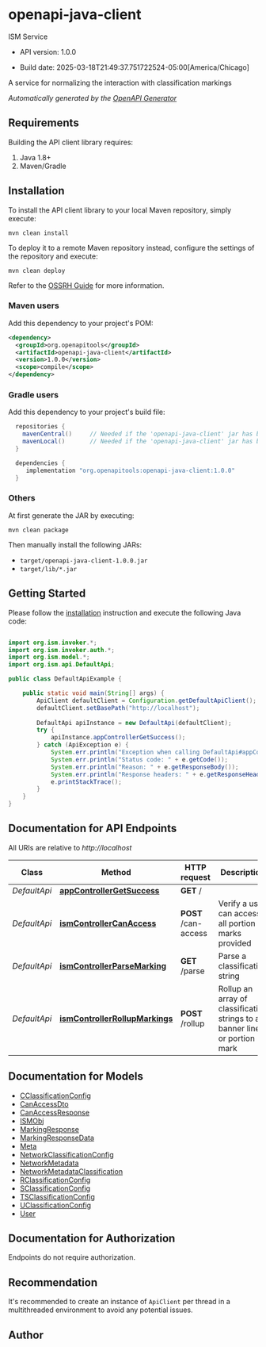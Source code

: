 # openapi-java-client

ISM Service

- API version: 1.0.0

- Build date: 2025-03-18T21:49:37.751722524-05:00[America/Chicago]

A service for normalizing the interaction with classification markings


*Automatically generated by the [OpenAPI Generator](https://openapi-generator.tech)*

## Requirements

Building the API client library requires:

1. Java 1.8+
2. Maven/Gradle

## Installation

To install the API client library to your local Maven repository, simply execute:

```shell
mvn clean install
```

To deploy it to a remote Maven repository instead, configure the settings of the repository and execute:

```shell
mvn clean deploy
```

Refer to the [OSSRH Guide](http://central.sonatype.org/pages/ossrh-guide.html) for more information.

### Maven users

Add this dependency to your project's POM:

```xml
<dependency>
  <groupId>org.openapitools</groupId>
  <artifactId>openapi-java-client</artifactId>
  <version>1.0.0</version>
  <scope>compile</scope>
</dependency>
```

### Gradle users

Add this dependency to your project's build file:

```groovy
  repositories {
    mavenCentral()     // Needed if the 'openapi-java-client' jar has been published to maven central.
    mavenLocal()       // Needed if the 'openapi-java-client' jar has been published to the local maven repo.
  }

  dependencies {
     implementation "org.openapitools:openapi-java-client:1.0.0"
  }
```

### Others

At first generate the JAR by executing:

```shell
mvn clean package
```

Then manually install the following JARs:

- `target/openapi-java-client-1.0.0.jar`
- `target/lib/*.jar`

## Getting Started

Please follow the [installation](#installation) instruction and execute the following Java code:

```java

import org.ism.invoker.*;
import org.ism.invoker.auth.*;
import org.ism.model.*;
import org.ism.api.DefaultApi;

public class DefaultApiExample {

    public static void main(String[] args) {
        ApiClient defaultClient = Configuration.getDefaultApiClient();
        defaultClient.setBasePath("http://localhost");
        
        DefaultApi apiInstance = new DefaultApi(defaultClient);
        try {
            apiInstance.appControllerGetSuccess();
        } catch (ApiException e) {
            System.err.println("Exception when calling DefaultApi#appControllerGetSuccess");
            System.err.println("Status code: " + e.getCode());
            System.err.println("Reason: " + e.getResponseBody());
            System.err.println("Response headers: " + e.getResponseHeaders());
            e.printStackTrace();
        }
    }
}

```

## Documentation for API Endpoints

All URIs are relative to *http://localhost*

Class | Method | HTTP request | Description
------------ | ------------- | ------------- | -------------
*DefaultApi* | [**appControllerGetSuccess**](docs/DefaultApi.md#appControllerGetSuccess) | **GET** / | 
*DefaultApi* | [**ismControllerCanAccess**](docs/DefaultApi.md#ismControllerCanAccess) | **POST** /can-access | Verify a user can access all portion marks provided
*DefaultApi* | [**ismControllerParseMarking**](docs/DefaultApi.md#ismControllerParseMarking) | **GET** /parse | Parse a classification string
*DefaultApi* | [**ismControllerRollupMarkings**](docs/DefaultApi.md#ismControllerRollupMarkings) | **POST** /rollup | Rollup an array of classification strings to a banner line or portion mark


## Documentation for Models

 - [CClassificationConfig](docs/CClassificationConfig.md)
 - [CanAccessDto](docs/CanAccessDto.md)
 - [CanAccessResponse](docs/CanAccessResponse.md)
 - [ISMObj](docs/ISMObj.md)
 - [MarkingResponse](docs/MarkingResponse.md)
 - [MarkingResponseData](docs/MarkingResponseData.md)
 - [Meta](docs/Meta.md)
 - [NetworkClassificationConfig](docs/NetworkClassificationConfig.md)
 - [NetworkMetadata](docs/NetworkMetadata.md)
 - [NetworkMetadataClassification](docs/NetworkMetadataClassification.md)
 - [RClassificationConfig](docs/RClassificationConfig.md)
 - [SClassificationConfig](docs/SClassificationConfig.md)
 - [TSClassificationConfig](docs/TSClassificationConfig.md)
 - [UClassificationConfig](docs/UClassificationConfig.md)
 - [User](docs/User.md)


<a id="documentation-for-authorization"></a>
## Documentation for Authorization

Endpoints do not require authorization.


## Recommendation

It's recommended to create an instance of `ApiClient` per thread in a multithreaded environment to avoid any potential issues.

## Author



